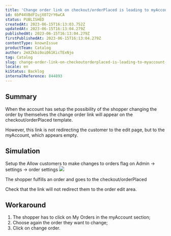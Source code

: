```yaml
---
title: 'Change order link on checkout/orderPlaced is leading to myAccount instead of the order page'
id: 6bP44VBdFIujX072rY6wCA
status: PUBLISHED
createdAt: 2023-06-15T16:13:03.752Z
updatedAt: 2023-06-15T16:13:04.279Z
publishedAt: 2023-06-15T16:13:04.279Z
firstPublishedAt: 2023-06-15T16:13:04.279Z
contentType: knownIssue
productTeam: Catalog
author: 2mXZkbi0oi061KicTExNjo
tag: Catalog
slug: change-order-link-on-checkoutorderplaced-is-leading-to-myaccount-instead-of-the-order-page
locale: en
kiStatus: Backlog
internalReference: 844893
---
```


## Summary


When the account has setup the possibility of the shopper changing the order by themselves the change order link will appear on the checkout/orderPlaced template.

However, this link is not redirecting the customer to the edit page, but to the myAccount, which appears empty.



##

## Simulation


Setup the Allow customers to make changes to orders flag on Admin -> settings -> order settings
 ![](https://vtexhelp.zendesk.com/attachments/token/GqrSJ7cBhZc844LR3kXH7WMlX/?name=image.png)

The shopper fulfills an order and goes to the checkout/orderPlaced

Check that the link will not redirect them to the order edit area.


##

## Workaround



1. The shopper has to click on My Orders in the myAccount section;
2. Choose again the order they want to change;
3. Click on change order.






